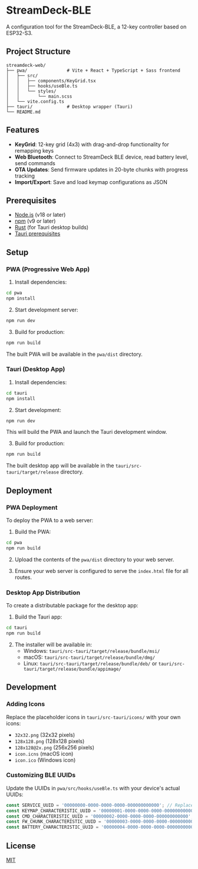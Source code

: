 # StreamDeck-BLE

A configuration tool for the StreamDeck-BLE, a 12-key controller based on ESP32-S3.

## Project Structure

```
streamdeck-web/
├── pwa/               # Vite + React + TypeScript + Sass frontend
│   ├── src/
│   │   ├── components/KeyGrid.tsx
│   │   ├── hooks/useBle.ts
│   │   └── styles/
│   │       └── main.scss
│   └── vite.config.ts
├── tauri/             # Desktop wrapper (Tauri)
└── README.md
```

## Features

- **KeyGrid**: 12-key grid (4x3) with drag-and-drop functionality for remapping keys
- **Web Bluetooth**: Connect to StreamDeck BLE device, read battery level, send commands
- **OTA Updates**: Send firmware updates in 20-byte chunks with progress tracking
- **Import/Export**: Save and load keymap configurations as JSON

## Prerequisites

- [Node.js](https://nodejs.org/) (v18 or later)
- [npm](https://www.npmjs.com/) (v9 or later)
- [Rust](https://www.rust-lang.org/) (for Tauri desktop builds)
- [Tauri prerequisites](https://tauri.app/v1/guides/getting-started/prerequisites)

## Setup

### PWA (Progressive Web App)

1. Install dependencies:

```bash
cd pwa
npm install
```

2. Start development server:

```bash
npm run dev
```

3. Build for production:

```bash
npm run build
```

The built PWA will be available in the `pwa/dist` directory.

### Tauri (Desktop App)

1. Install dependencies:

```bash
cd tauri
npm install
```

2. Start development:

```bash
npm run dev
```

This will build the PWA and launch the Tauri development window.

3. Build for production:

```bash
npm run build
```

The built desktop app will be available in the `tauri/src-tauri/target/release` directory.

## Deployment

### PWA Deployment

To deploy the PWA to a web server:

1. Build the PWA:

```bash
cd pwa
npm run build
```

2. Upload the contents of the `pwa/dist` directory to your web server.

3. Ensure your web server is configured to serve the `index.html` file for all routes.

### Desktop App Distribution

To create a distributable package for the desktop app:

1. Build the Tauri app:

```bash
cd tauri
npm run build
```

2. The installer will be available in:
   - Windows: `tauri/src-tauri/target/release/bundle/msi/`
   - macOS: `tauri/src-tauri/target/release/bundle/dmg/`
   - Linux: `tauri/src-tauri/target/release/bundle/deb/` or `tauri/src-tauri/target/release/bundle/appimage/`

## Development

### Adding Icons

Replace the placeholder icons in `tauri/src-tauri/icons/` with your own icons:

- `32x32.png` (32x32 pixels)
- `128x128.png` (128x128 pixels)
- `128x128@2x.png` (256x256 pixels)
- `icon.icns` (macOS icon)
- `icon.ico` (Windows icon)

### Customizing BLE UUIDs

Update the UUIDs in `pwa/src/hooks/useBle.ts` with your device's actual UUIDs:

```typescript
const SERVICE_UUID = '00000000-0000-0000-0000-000000000000'; // Replace with actual UUID
const KEYMAP_CHARACTERISTIC_UUID = '00000001-0000-0000-0000-000000000000'; // Replace with actual UUID
const CMD_CHARACTERISTIC_UUID = '00000002-0000-0000-0000-000000000000'; // Replace with actual UUID
const FW_CHUNK_CHARACTERISTIC_UUID = '00000003-0000-0000-0000-000000000000'; // Replace with actual UUID
const BATTERY_CHARACTERISTIC_UUID = '00000004-0000-0000-0000-000000000000'; // Replace with actual UUID
```

## License

[MIT](LICENSE)